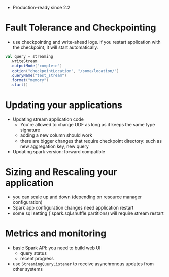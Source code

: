 * Production-ready since 2.2

# Fault Tolerance and Checkpointing
* use checkpointing and write-ahead logs. if you restart application with the checkpoint, it will start automatically.

```scala
val query = streaming
  .writeStream
  .outputMode("complete")
  .option("checkpointLocation", "/some/location/")
  .queryName("test_stream")
  .format("memory")
  .start()
```

# Updating your applications
* Updating stream application code
    * You're allowed to change UDF as long as it keeps the same type signature
    * adding a new column should work
    * there are bigger changes that require checkpoint directory: such as new aggregation key, new query
* Updating spark version: forward compatible

# Sizing and Rescaling your application
* you can scale up and down (depending on resource manager configuration)
* Spark app configuration changes need application restart
* some sql setting (`spark.sql.shuffle.partitions) will require stream restart

# Metrics and monitoring
* basic Spark API: you need to build web UI
    * query status
    * recent progress
* use `StreamingQueryListener` to receive asynchronous updates from other systems